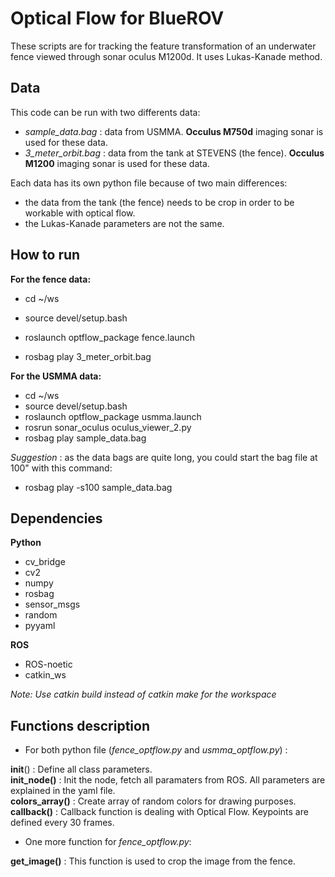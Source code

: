 # Optical Flow for BlueROV

These scripts are for tracking the feature transformation of an underwater fence viewed through sonar oculus M1200d.
It uses Lukas-Kanade method.

## Data

This code can be run with two differents data:
- *sample_data.bag* : data from USMMA. **Occulus M750d** imaging sonar is used for these data.
- *3_meter_orbit.bag* : data from the tank at STEVENS (the fence). **Occulus M1200** imaging sonar is used for these data.


Each data has its own python file because of two main differences:
- the data from the tank (the fence) needs to be crop in order to be workable with optical flow. 
- the Lukas-Kanade parameters are not the same.

## How to run

**For the fence data:**

- cd ~/ws
- source devel/setup.bash
- roslaunch optflow_package fence.launch

- rosbag play 3_meter_orbit.bag 

**For the USMMA data:**

- cd ~/ws
- source devel/setup.bash
- roslaunch optflow_package usmma.launch
- rosrun sonar_oculus oculus_viewer_2.py 
- rosbag play sample_data.bag 

*Suggestion* : as the data bags are quite long, you could start the bag file at 100" with this command:
- rosbag play -s100 sample_data.bag 

## Dependencies
**Python**
- cv_bridge
- cv2
- numpy
- rosbag
- sensor_msgs
- random
- pyyaml

**ROS**
- ROS-noetic
- catkin_ws

*Note: Use catkin build instead of catkin make for the workspace*

## Functions description

- For both python file (*fence_optflow.py* and *usmma_optflow.py*) : 

__init__() : Define all class parameters.  
**init_node()** : Init the node, fetch all paramaters from ROS. All parameters are explained in the yaml file.   
**colors_array()** : Create array of random colors for drawing purposes.  
**callback()** : Callback function is dealing with Optical Flow. Keypoints are defined every 30 frames.

- One more function for *fence_optflow.py*:  

**get_image()** : This function is used to crop the image from the fence.







